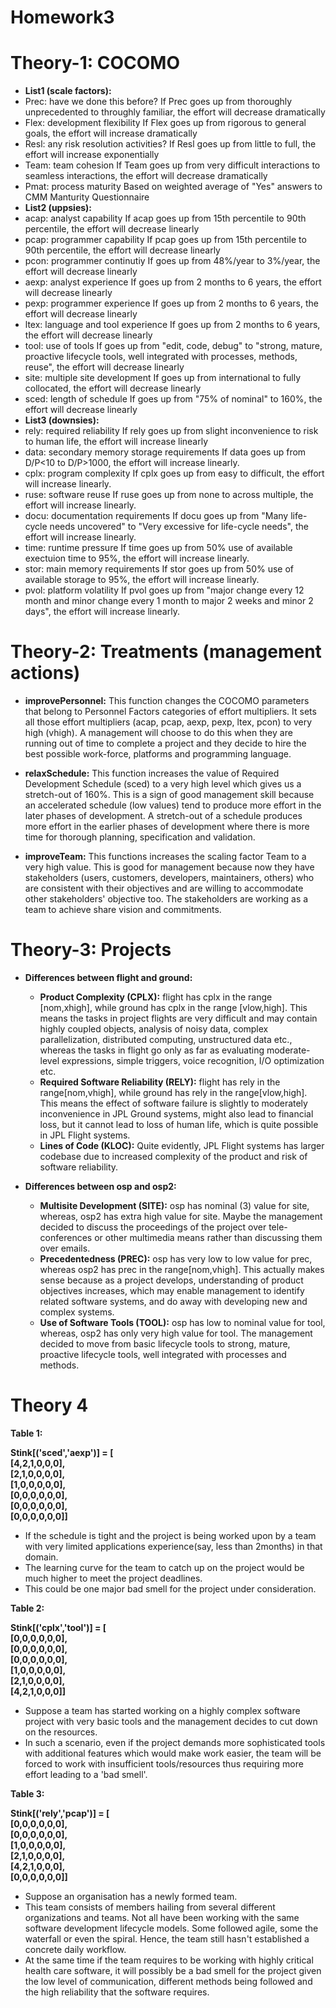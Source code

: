 # Homework3

# Theory-1: COCOMO

* **List1 (scale factors):**
*  Prec: have we done this before?
   If Prec goes up from thoroughly unprecedented to throughly familiar, the effort will decrease dramatically
*  Flex: development flexibility
   If Flex goes up from rigorous to general goals, the effort will increase dramatically
*  Resl: any risk resolution activities?
   If Resl goes up from little to full, the effort will increase exponentially
*  Team: team cohesion
   If Team goes up from very difficult interactions to seamless interactions, the effort will decrease dramatically
*  Pmat: process maturity
   Based on weighted average of "Yes" answers to CMM Manturity Questionnaire
* **List2 (uppsies):**
*  acap: analyst capability
   If acap goes up from 15th percentile to 90th percentile, the effort will decrease linearly
*  pcap: programmer capability
   If pcap goes up from 15th percentile to 90th percentile, the effort will decrease linearly
*  pcon: programmer continutiy
   If goes up from 48%/year to 3%/year, the effort will decrease linearly
*  aexp: analyst experience
   If goes up from 2 months to 6 years, the effort will decrease linearly
*  pexp: programmer experience
   If goes up from 2 months to 6 years, the effort will decrease linearly
*  ltex: language and tool experience
   If goes up from 2 months to 6 years, the effort will decrease linearly
*  tool: use of tools
   If goes up from "edit, code, debug" to "strong, mature, proactive lifecycle tools, well integrated with processes, methods, reuse", the effort will decrease linearly
*  site: multiple site development
   If goes up from international to fully collocated, the effort will decrease linearly
*  sced: length of schedule 
   If goes up from "75% of nominal" to 160%, the effort will decrease linearly
* **List3 (downsies):**
*  rely: required reliability
   If rely goes up from slight inconvenience to risk to human life, the effort will increase linearly
*  data: secondary memory storage requirements
   If data goes up from D/P<10 to D/P>1000, the effort will increase linearly.
*  cplx: program complexity
   If cplx goes up from easy to difficult, the effort will increase linearly.
*  ruse: software reuse
   If ruse goes up from none to across multiple, the effort will increase linearly.
*  docu: documentation requirements
   If docu goes up from "Many life-cycle needs uncovered" to "Very excessive for life-cycle needs", the effort will increase linearly.
*  time: runtime pressure
   If time goes up from 50% use of available exectuion time to 95%, the effort will increase linearly.
*  stor: main memory requirements
   If stor goes up from 50% use of available storage to 95%, the effort will increase linearly.
*  pvol: platform volatility
   If pvol goes up from "major change every 12 month and minor change every 1 month to major 2 weeks and minor 2 days", the effort will increase linearly.



# Theory-2: Treatments (management actions)

* **improvePersonnel:** This function changes the COCOMO parameters that belong to Personnel Factors categories of effort multipliers. It sets all those effort multipliers (acap, pcap, aexp, pexp, ltex, pcon) to very high (vhigh). A management will choose to do this when they are running out of time to complete a project and they decide to hire the best possible work-force, platforms and programming language.

* **relaxSchedule:** This function increases the value of Required Development Schedule (sced) to a very high level which gives us a stretch-out of 160%. This is a sign of good management skill because an accelerated schedule (low values) tend to produce more effort in the later phases of development. A stretch-out of a schedule produces more effort in the earlier phases of development where there is more time for thorough planning, specification and validation.

* **improveTeam:** This functions increases the scaling factor Team to a very high value. This is good for management because now they have stakeholders (users, customers, developers, maintainers, others) who are consistent with their objectives and are willing to accommodate other stakeholders' objective too. The stakeholders are working as a team to achieve share vision and commitments.


# Theory-3: Projects
*	**Differences between flight and ground:**
	*	**Product Complexity (CPLX):** flight has cplx in the range [nom,xhigh], while ground has cplx in the range [vlow,high]. This means the tasks in project flights are very difficult and may contain highly coupled objects, analysis of noisy data, complex parallelization, distributed computing, unstructured data etc., whereas the tasks in flight go only as far as evaluating moderate-level expressions, simple triggers, voice recognition, I/O optimization etc.
	*	**Required Software Reliability (RELY):** flight has rely in the range[nom,vhigh], while ground has rely in the range[vlow,high]. This means the effect of software failure is slightly to moderately inconvenience in JPL Ground systems, might also lead to financial loss, but it cannot lead to loss of human life, which is quite possible in JPL Flight systems.
	*	**Lines of Code (KLOC):** Quite evidently, JPL Flight systems has larger codebase due to increased complexity of the product and risk of software reliability.

*	**Differences between osp and osp2:**
	*	**Multisite Development (SITE):** osp has nominal (3) value for site, whereas, osp2 has extra high value for site. Maybe the management decided to discuss the proceedings of the 	project over tele-conferences or other multimedia means rather than discussing them over emails.
	*	**Precedentedness (PREC):** osp has very low to low value for prec, whereas osp2 has prec in the range[nom,vhigh]. This actually makes sense because as a project develops, understanding of product objectives increases, which may enable management to identify related software systems, and do away with developing new and complex systems.
	*	**Use of Software Tools (TOOL):** osp has low to nominal value for tool, whereas, osp2 has only very high value for tool. The management decided to move from basic lifecycle tools to strong, mature, proactive lifecycle tools, well integrated with processes and methods.

# Theory 4

**Table 1:**

**Stink[('sced','aexp')] = [<br>
 	[4,2,1,0,0,0],<br>
 	[2,1,0,0,0,0],<br>
 	[1,0,0,0,0,0],<br>
 	[0,0,0,0,0,0],<br>
 	[0,0,0,0,0,0],<br>
 	[0,0,0,0,0,0]]<br>**
 
- If the schedule is tight and the project is being worked upon by a team with very limited applications experience(say, less than 2months) in that domain.
- The learning curve for the team to catch up on the project would be much higher to meet the project deadlines.
- This could be one major bad smell for the project under consideration.


**Table 2:**

**Stink[('cplx','tool')] = [<br>
 	[0,0,0,0,0,0],<br>
 	[0,0,0,0,0,0],<br>
	[0,0,0,0,0,0],<br>
 	[1,0,0,0,0,0],<br>
 	[2,1,0,0,0,0],<br>
 	[4,2,1,0,0,0]]<br>**

- Suppose a team has started working on a highly complex software project with very basic tools and the management decides to cut down 
on the resources. 
- In such a scenario, even if the project demands more sophisticated tools with additional features which would make work easier, the 
team will be forced to work with insufficient tools/resources thus requiring more effort leading to a 'bad smell'.


**Table 3:**

**Stink[('rely','pcap')] = [<br>
 	[0,0,0,0,0,0],<br>
 	[0,0,0,0,0,0],<br>
 	[1,0,0,0,0,0],<br>
 	[2,1,0,0,0,0],<br>
 	[4,2,1,0,0,0],<br>
 	[0,0,0,0,0,0]]<br>**
 
 - Suppose an organisation has a newly formed team. 
 - This team consists of members hailing from several different organizations and teams. Not all have been working with the same 
 software development lifecycle models. Some followed agile, some the waterfall or even the spiral. Hence, the team still hasn't 
 established a concrete daily workflow.
 - At the same time if the team requires to be working with highly critical health care software, it will possibly be a bad smell 
 for the project given the low level of communication, different methods being followed and the high reliability that the software 
 requires.
 
	
